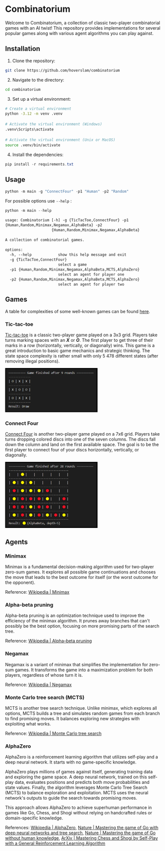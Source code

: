 # Combinatorium

Welcome to Combinatorium, a collection of classic two-player combinatorial games with an AI twist! This repository provides implementations for several popular games along with various agent algorithms you can play against.


## Installation

1. Clone the repository:

```bash
git clone https://github.com/hoverslam/combinatorium
```

2. Navigate to the directory:

```bash
cd combinatorium
```

3. Set up a virtual environment:

```bash
# Create a virtual environment
python -3.12 -m venv .venv

# Activate the virtual environment (Windows)
.venv\Scripts\activate

# Activate the virtual environment (Unix or MacOS)
source .venv/bin/activate
```

4. Install the dependencies:

```powershell
pip install -r requirements.txt
```


## Usage

```powershell
python -m main -g "ConnectFour" -p1 "Human" -p2 "Random"
```

For possible options use ```--help``` :
```powershell
python -m main --help
```
```
usage: Combinatorium [-h] -g {TicTacToe,ConnectFour} -p1 {Human,Random,Minimax,Negamax,AlphaBeta} -p2
                     {Human,Random,Minimax,Negamax,AlphaBeta}

A collection of combinatorial games.

options:
  -h, --help            show this help message and exit
  -g {TicTacToe,ConnectFour}
                        select a game
  -p1 {Human,Random,Minimax,Negamax,AlphaBeta,MCTS,AlphaZero}
                        select an agent for player one
  -p2 {Human,Random,Minimax,Negamax,AlphaBeta,MCTS,AlphaZero}
                        select an agent for player two
```

## Games

A table for complexities of some well-known games can be found [here](https://en.wikipedia.org/wiki/Game_complexity#Complexities_of_some_well-known_games).

### Tic-tac-toe

[Tic-tac-toe](https://en.wikipedia.org/wiki/Tic-tac-toe) is a classic two-player game played on a 3x3 grid. Players take turns marking spaces with an ***X*** or ***O***. The first player to get three of their marks in a row (horizontally, vertically, or diagonally) wins. This game is a great introduction to basic game mechanics and strategic thinking. The state space complexity is rather small with only 5 478 different states (after removing illegal positions).

<img src="./img/tic_tac_toe.png" alt="Final results of a Tic-tac-toe game" style="width:300px; height:auto;">

### Connect Four

[Connect Four](https://en.wikipedia.org/wiki/Connect_Four) is another two-player game played on a 7x6 grid. Players take turns dropping colored discs into one of the seven columns. The discs fall down the column and land on the first available space. The goal is to be the first player to connect four of your discs horizontally, vertically, or diagonally.

<img src="./img/connect_four.png" alt="Final results of a Connect Four game" style="width:300px; height:auto;">

## Agents

### Minimax

Minimax is a fundamental decision-making algorithm used for two-player zero-sum games. It explores all possible game continuations and chooses the move that leads to the best outcome for itself (or the worst outcome for the opponent).

Reference: [Wikipedia | Minimax](https://en.wikipedia.org/wiki/Minimax)

### Alpha-beta pruning

Alpha-beta pruning is an optimization technique used to improve the efficiency of the minimax algorithm. It prunes away branches that can't possibly be the best option, focusing on more promising parts of the search tree.

Reference: [Wikipedia | Alpha–beta pruning](https://en.wikipedia.org/wiki/Alpha%E2%80%93beta_pruning)

### Negamax

Negamax is a variant of minimax that simplifies the implementation for zero-sum games. It transforms the game into a maximization problem for both players, regardless of whose turn it is.

Reference: [Wikipedia | Negamax](https://en.wikipedia.org/wiki/Negamax)

### Monte Carlo tree search (MCTS)

MCTS is another tree search technique. Unlike minimax, which explores all options, MCTS builds a tree and simulates random games from each branch to find promising moves. It balances exploring new strategies with exploiting what works.

Reference: [Wikipedia | Monte Carlo tree search](https://en.wikipedia.org/wiki/Monte_Carlo_tree_search)

### AlphaZero

AlphaZero is a reinforcement learning algorithm that utilizes self-play and a deep neural network. It starts with no game-specific knowledge.

AlphaZero plays millions of games against itself, generating training data and exploring the game space. A deep neural network, trained on this self-play data, evaluates positions and predicts both move probabilities and state values. Finally, the algorithm leverages Monte Carlo Tree Search (MCTS) to balance exploration and exploitation. MCTS uses the neural network's outputs to guide the search towards promising moves.

This approach allows AlphaZero to achieve superhuman performance in games like Go, Chess, and Shogi without relying on handcrafted rules or domain-specific knowledge.

References: [Wikipedia | AlphaZero](https://de.wikipedia.org/wiki/AlphaZero), [Nature | Mastering the game of Go with deep neural networks and tree search](https://www.nature.com/articles/nature16961), [Nature | Mastering the game of Go without human knowledge](https://www.nature.com/articles/nature24270), [ArXiv | Mastering Chess and Shogi by Self-Play with a General Reinforcement Learning Algorithm](https://arxiv.org/abs/1712.01815)